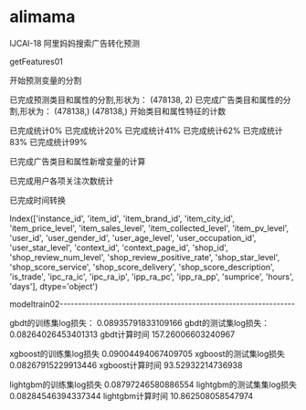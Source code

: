 # alimama
IJCAI-18 阿里妈妈搜索广告转化预测


getFeatures01

开始预测变量的分割

已完成预测类目和属性的分割,形状为： (478138, 2)
已完成广告类目和属性的分割,形状为： (478138,) (478138,)
开始类目和属性特征的计数

已完成统计0%
已完成统计20%
已完成统计41%
已完成统计62%
已完成统计83%
已完成统计99%

已完成广告类目和属性新增变量的计算

已完成用户各项关注次数统计

已完成时间转换

Index(['instance_id', 'item_id', 'item_brand_id', 'item_city_id',
       'item_price_level', 'item_sales_level', 'item_collected_level',
       'item_pv_level', 'user_id', 'user_gender_id', 'user_age_level',
       'user_occupation_id', 'user_star_level', 'context_id',
       'context_page_id', 'shop_id', 'shop_review_num_level',
       'shop_review_positive_rate', 'shop_star_level', 'shop_score_service',
       'shop_score_delivery', 'shop_score_description', 'is_trade',
       'ipc_ra_ic', 'ipc_ra_ip', 'ipp_ra_pc', 'ipp_ra_pp', 'sumprice', 'hours',
       'days'],
      dtype='object')


modeltrain02----------------------------------------------------------------

gbdt的训练集log损失： 0.08935791833109166
gbdt的测试集log损失： 0.08264026453401313
gbdt计算时间 157.26006603240967

xgboost的训练集log损失 0.09004494067409705
xgboost的测试集log损失 0.08267915229913446
xgboost计算时间 93.52932214736938

lightgbm的训练集log损失 0.08797246580886554
lightgbm的测试集集log损失 0.08284546394337344
lightgbm计算时间 10.862508058547974

